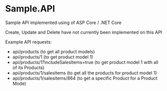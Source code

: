 # Sample.API
Sample API implemented using of ASP Core / .NET Core

Create, Update and Delete have not currently been implemented on this API

Example API requests:

* api/products (to get all product models)
* api/products/1 (to get product model 1)
* api/products/1?includeSalesItems=true (to get product model 1 with all of its Products)
* api/products/1/salesitems (to get all the products for product model 1)
* api/products/1/salesitems/864 (to get a specific Product for a Product Mode)
